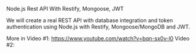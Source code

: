 Node.js Rest API With Restify, Mongoose, JWT

We will create a real REST API with database integration and token authentication using Node.js with Restify, Mongoose/MongoDB and JWT.

More in Video #1: https://www.youtube.com/watch?v=bqn-sx0v-l0
Video #2:
